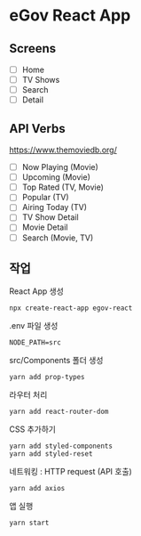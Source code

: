 # eGov React App

## Screens

- [ ] Home
- [ ] TV Shows
- [ ] Search
- [ ] Detail

## API Verbs

https://www.themoviedb.org/

- [ ] Now Playing (Movie)
- [ ] Upcoming (Movie)
- [ ] Top Rated (TV, Movie)
- [ ] Popular (TV)
- [ ] Airing Today (TV)
- [ ] TV Show Detail
- [ ] Movie Detail
- [ ] Search (Movie, TV)

## 작업
React App 생성

``` 
npx create-react-app egov-react
``` 

.env 파일 생성

``` 
NODE_PATH=src
```

src/Components 폴더 생성

``` 
yarn add prop-types
``` 

라우터 처리
```         
yarn add react-router-dom
``` 

CSS 추가하기 

``` 
yarn add styled-components
yarn add styled-reset
``` 

네트워킹 : HTTP request (API 호출)

``` 
yarn add axios
``` 

앱 실행 
``` 
yarn start
``` 



